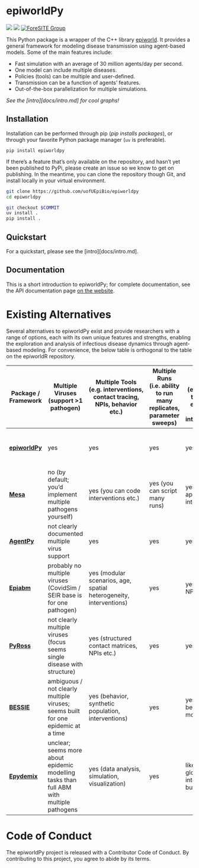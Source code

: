 # epiworldPy


[![](https://github.com/UofUEpiBio/epiworldpy/actions/workflows/pip.yaml/badge.svg)](https://github.com/UofUEpiBio/epiworldpy/actions/workflows/pip.yaml)
[![](https://img.shields.io/pypi/v/epiworldpy.svg)](https://pypi.org/project/epiworldpy)
[![ForeSITE
Group](https://github.com/EpiForeSITE/software/blob/e82ed88f75e0fe5c0a1a3b38c2b94509f122019c/docs/assets/foresite-software-badge.svg)](https://github.com/EpiForeSITE)

This Python package is a wrapper of the C++ library
[epiworld](https://github.com/UofUEpiBio/epiworld). It provides a
general framework for modeling disease transmission using agent-based
models. Some of the main features include:

- Fast simulation with an average of 30 million agents/day per second.
- One model can include multiple diseases.
- Policies (tools) can be multiple and user-defined.
- Transmission can be a function of agents’ features.
- Out-of-the-box parallelization for multiple simulations.

*See the \[intro\]\[docs/intro.md\] for cool graphs!*

## Installation

Installation can be performed through pip (*pip installs packages*), or
through your favorite Python package manager (`uv` is preferable).

    pip install epiworldpy

If there’s a feature that’s only available on the repository, and hasn’t
yet been published to PyPi, please create an issue so we know to get on
publishing. In the meantime, you can clone the repository though Git,
and install locally in your virtual environment.

``` bash
git clone https://github.com/uofUEpiBio/epiworldpy
cd epiworldpy

git checkout $COMMIT
uv install .
pip install .
```

## Quickstart

For a quickstart, please see the \[intro\]\[docs/intro.md\].

## Documentation

This is a short introduction to epiworldPy; for complete documentation,
see the API documentation page [on the
website](https://uofuepibio.github.io/epiworldpy).

# Existing Alternatives

Several alternatives to epiworldPy exist and provide researchers with a
range of options, each with its own unique features and strengths,
enabling the exploration and analysis of infectious disease dynamics
through agent-based modeling. For convenience, the below table is
orthogonal to the table on the epiworldR repository.

| Package / Framework | Multiple Viruses (support \>1 pathogen) | Multiple Tools (e.g. interventions, contact tracing, NPIs, behavior etc.) | Multiple Runs (i.e. ability to run many replicates, parameter sweeps) | Global Actions (e.g. policies that affect everyone / global interventions) | Built-in Epidemiological Models (SIR, SEIR, etc.) | Dependencies / Notes | Activity / Maturity |
|----|----|----|----|----|----|----|----|
| [**epiworldPy**](https://github.com/UofUEpiBio/epiworldpy) | yes | yes | yes | yes | yes | Python ≥ 3.7; available on PyPI; supports parallel simulations | Active; wrapper of epiworld C++ library |
| [**Mesa**](https://mesa.readthedocs.io/) | no (by default; you’d implement multiple pathogens yourself) | yes (you can code interventions etc.) | yes (you can script many runs) | yes (you can apply global interventions) | no built-in epidemic models per se; it’s a general ABM toolkit | Python, uses standard scientific stack (NumPy, etc.); has visualization components | Active, widely used; good documentation |
| [**AgentPy**](https://agentpy.readthedocs.io/) | not clearly documented multiple virus support | yes | yes | yes | no default epidemic models; more general ABM framework | Python, integrates with Jupyter etc. | Relatively newer but seems stable |
| [**Epiabm**](https://github.com/SABS-R3-Epidemiology/epiabm) | probably no multiple viruses (CovidSim / SEIR base is for one pathogen) | yes (modular scenarios, age, spatial heterogeneity, interventions) | yes | yes (global NPIs etc.) | yes (SEIR, more compartments) | Python & C++ backends; modular; has docs, tests | Recently published, growing |
| [**PyRoss**](https://arxiv.org/abs/2005.09625) | not clearly multiple viruses (focus seems single disease with structure) | yes (structured contact matrices, NPIs etc.) | yes | yes | yes (age structured ODE/compartmental etc.) | Python, requires numpy, scipy etc. | Relatively mature; used in COVID work |
| [**BESSIE**](https://arxiv.org/abs/2203.11414) | ambiguous / not clearly multiple viruses; seems built for one epidemic at a time | yes (behavior, synthetic population, interventions) | yes | yes (policies / behavior modules) | yes (standard epidemic spread etc.) | Python; synthetic populations, behavior plugins | Active, though specific to research contexts |
| [**Epydemix**](https://www.medrxiv.org/content/10.1101/2025.05.07.25327151v1.full.pdf) | unclear; seems more about epidemic modelling tasks than full ABM with multiple pathogens | yes (data analysis, simulation, visualization) | yes | likely supports global interventions, but unclear | yes (epidemic models) | Python package, uses scientific stack | Newer; preprint stage; less ABM complexity |

# Code of Conduct

The epiworldPy project is released with a Contributor Code of Conduct.
By contributing to this project, you agree to abide by its terms.
